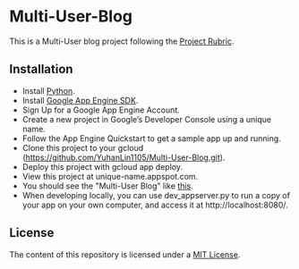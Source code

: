 # Multi-User-Blog
This is a Multi-User blog project following the [Project Rubric](https://review.udacity.com/#!/rubrics/150/view).

## Installation
* Install [Python](https://www.python.org/downloads/).
* Install [Google App Engine SDK](https://cloud.google.com/appengine/downloads#Google_App_Engine_SDK_for_Python).
* Sign Up for a Google App Engine Account.
* Create a new project in Google’s Developer Console using a unique name.
* Follow the App Engine Quickstart to get a sample app up and running.
* Clone this project to your gcloud (https://github.com/YuhanLin1105/Multi-User-Blog.git).
* Deploy this project with gcloud app deploy.
* View this project at unique-name.appspot.com.
* You should see the "Multi-User Blog" like [this](https://multi-user-blog-183017.appspot.com/blog).
* When developing locally, you can use dev_appserver.py to run a copy of your app on your own computer, and access it at http://localhost:8080/.

## License
The content of this repository is licensed under a [MIT License](https://choosealicense.com/licenses/mit/).
